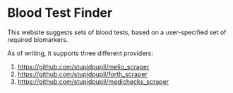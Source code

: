 # Blood Test Finder
This website suggests sets of blood tests, based on a user-specified set of required biomarkers.

As of writing, it supports three different providers:
  1. https://github.com/stupidpupil/melio_scraper
  2. https://github.com/stupidpupil/forth_scraper
  3. https://github.com/stupidpupil/medichecks_scraper

